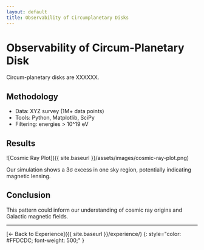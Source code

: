 ```yaml
---
layout: default
title: Observability of Circumplanetary Disks
---
```





# Observability of Circum-Planetary Disk


Circum-planetary disks are XXXXXX.

##  Methodology
- Data: XYZ survey (1M+ data points)
- Tools: Python, Matplotlib, SciPy
- Filtering: energies > 10^19 eV

## Results

![Cosmic Ray Plot]({{ site.baseurl }}/assets/images/cosmic-ray-plot.png)

Our simulation shows a 3σ excess in one sky region, potentially indicating magnetic lensing.

## Conclusion
This pattern could inform our understanding of cosmic ray origins and Galactic magnetic fields.

---

[← Back to Experience]({{ site.baseurl }}/experience/) {: style="color: #FFDCDC; font-weight: 500;" }
